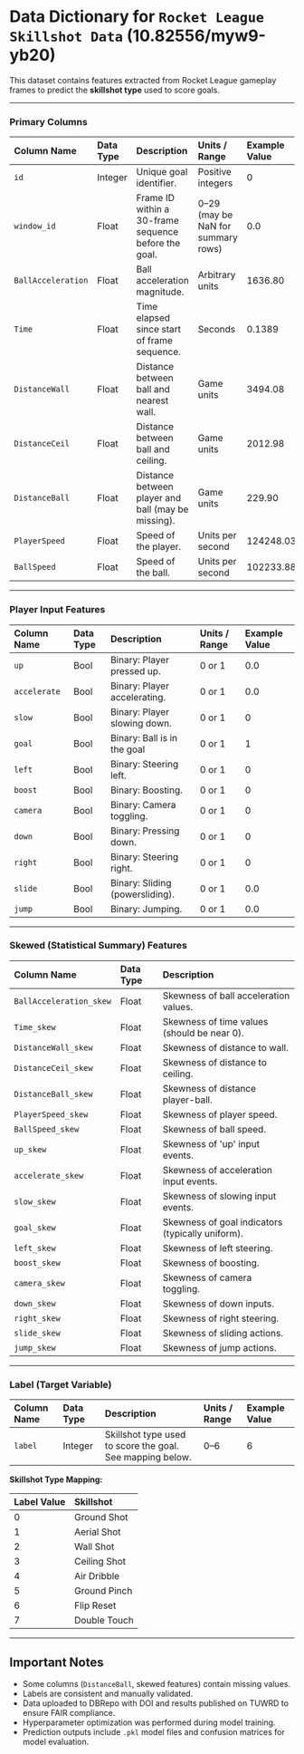 # Data Dictionary for `Rocket League Skillshot Data` (10.82556/myw9-yb20)

This dataset contains features extracted from Rocket League gameplay frames to predict the **skillshot type** used to score goals.

---

### Primary Columns

| Column Name | Data Type | Description | Units / Range | Example Value |
|:------------|:----------|:------------|:--------------|:--------------|
| `id` | Integer | Unique goal identifier. | Positive integers | 0 |
| `window_id` | Float | Frame ID within a 30-frame sequence before the goal. | 0–29 (may be NaN for summary rows) | 0.0 |
| `BallAcceleration` | Float | Ball acceleration magnitude. | Arbitrary units | 1636.80 |
| `Time` | Float | Time elapsed since start of frame sequence. | Seconds | 0.1389 |
| `DistanceWall` | Float | Distance between ball and nearest wall. | Game units | 3494.08 |
| `DistanceCeil` | Float | Distance between ball and ceiling. | Game units | 2012.98 |
| `DistanceBall` | Float | Distance between player and ball (may be missing). | Game units | 229.90 |
| `PlayerSpeed` | Float | Speed of the player. | Units per second | 124248.03 |
| `BallSpeed` | Float | Speed of the ball. | Units per second | 102233.88 |

---

### Player Input Features

| Column Name | Data Type | Description | Units / Range | Example Value |
|:------------|:----------|:------------|:--------------|:--------------|
| `up` | Bool | Binary: Player pressed up. | 0 or 1 | 0.0 |
| `accelerate` | Bool | Binary: Player accelerating. | 0 or 1 | 0.0 |
| `slow` | Bool | Binary: Player slowing down. | 0 or 1 | 0 |
| `goal` | Bool | Binary: Ball is in the goal | 0 or 1 | 1 |
| `left` | Bool | Binary: Steering left. | 0 or 1 | 0 |
| `boost` | Bool | Binary: Boosting. | 0 or 1 | 0 |
| `camera` | Bool | Binary: Camera toggling. | 0 or 1 | 0 |
| `down` | Bool | Binary: Pressing down. | 0 or 1 | 0 |
| `right` | Bool | Binary: Steering right. | 0 or 1 | 0 |
| `slide` | Bool | Binary: Sliding (powersliding). | 0 or 1 | 0.0 |
| `jump` | Bool | Binary: Jumping. | 0 or 1 | 0.0 |

---

### Skewed (Statistical Summary) Features

| Column Name | Data Type | Description |
|:------------|:----------|:------------|
| `BallAcceleration_skew` | Float | Skewness of ball acceleration values. |
| `Time_skew` | Float | Skewness of time values (should be near 0). |
| `DistanceWall_skew` | Float | Skewness of distance to wall. |
| `DistanceCeil_skew` | Float | Skewness of distance to ceiling. |
| `DistanceBall_skew` | Float | Skewness of distance player-ball. |
| `PlayerSpeed_skew` | Float | Skewness of player speed. |
| `BallSpeed_skew` | Float | Skewness of ball speed. |
| `up_skew` | Float | Skewness of 'up' input events. |
| `accelerate_skew` | Float | Skewness of acceleration input events. |
| `slow_skew` | Float | Skewness of slowing input events. |
| `goal_skew` | Float | Skewness of goal indicators (typically uniform). |
| `left_skew` | Float | Skewness of left steering. |
| `boost_skew` | Float | Skewness of boosting. |
| `camera_skew` | Float | Skewness of camera toggling. |
| `down_skew` | Float | Skewness of down inputs. |
| `right_skew` | Float | Skewness of right steering. |
| `slide_skew` | Float | Skewness of sliding actions. |
| `jump_skew` | Float | Skewness of jump actions. |

---

### Label (Target Variable)

| Column Name | Data Type | Description | Units / Range | Example Value |
|:------------|:----------|:------------|:--------------|:--------------|
| `label` | Integer | Skillshot type used to score the goal. See mapping below. | 0–6 | 6 |

**Skillshot Type Mapping:**

| Label Value | Skillshot |
|:------------|:----------|
| 0 | Ground Shot |
| 1 | Aerial Shot |
| 2 | Wall Shot |
| 3 | Ceiling Shot |
| 4 | Air Dribble |
| 5 | Ground Pinch |
| 6 | Flip Reset |
| 7 | Double Touch |

---

## Important Notes
- Some columns (`DistanceBall`, skewed features) contain missing values.
- Labels are consistent and manually validated.
- Data uploaded to DBRepo with DOI and results published on TUWRD to ensure FAIR compliance.
- Hyperparameter optimization was performed during model training.
- Prediction outputs include `.pkl` model files and confusion matrices for model evaluation.
